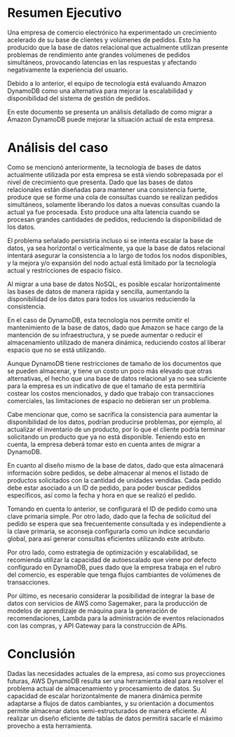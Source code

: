 # Resumen Ejecutivo

Una empresa de comercio electrónico ha experimentado un crecimiento
acelerado de su base de clientes y volúmenes de pedidos. Esto ha
producido que la base de datos relacional que actualmente utilizan
presente problemas de rendimiento ante grandes volúmenes de pedidos
simultáneos, provocando latencias en las respuestas y afectando
negativamente la experiencia del usuario.

Debido a lo anterior, el equipo de tecnología está evaluando Amazon
DynamoDB como una alternativa para mejorar la escalabilidad y
disponibilidad del sistema de gestión de pedidos.

En este documento se presenta un análisis detallado de como migrar a
Amazon DynamoDB puede mejorar la situación actual de esta empresa.

# Análisis del caso

Como se mencionó anteriormente, la tecnología de bases de datos
actualmente utilizada por esta empresa se está viendo sobrepasada por el
nivel de crecimiento que presenta. Dado que las bases de datos
relacionales están diseñadas para mantener una consistencia fuerte,
produce que se forme una cola de consultas cuando se realizan pedidos
simultáneos, solamente liberando los datos a nuevas consultas cuando la
actual ya fue procesada. Esto produce una alta latencia cuando se
procesan grandes cantidades de pedidos, reduciendo la disponibilidad de
los datos.

El problema señalado persistiría incluso si se intenta escalar la base
de datos, ya sea horizontal o verticalmente, ya que la base de datos
relacional intentará asegurar la consistencia a lo largo de todos los
nodos disponibles, y la mejora y/o expansión del nodo actual está
limitado por la tecnología actual y restricciones de espacio físico.

Al migrar a una base de datos NoSQL, es posible escalar horizontalmente
las bases de datos de manera rápida y sencilla, aumentando la
disponibilidad de los datos para todos los usuarios reduciendo la
consistencia.

En el caso de DynamoDB, esta tecnología nos permite omitir el
mantenimiento de la base de datos, dado que Amazon se hace cargo de la
mantención de su infraestructura, y se puede aumentar o reducir el
almacenamiento utilizado de manera dinámica, reduciendo costos al
liberar espacio que no se está utilizando.

Aunque DynamoDB tiene restricciones de tamaño de los documentos que se
pueden almacenar, y tiene un costo un poco más elevado que otras
alternativas, el hecho que una base de datos relacional ya no sea
suficiente para la empresa es un indicativo de que el tamaño de esta
permitiría costear los costos mencionados, y dado que trabajo con
transacciones comerciales, las limitaciones de espacio no debieran ser
un problema.

Cabe mencionar que, como se sacrifica la consistencia para aumentar la
disponibilidad de los datos, podrían producirse problemas, por ejemplo,
al actualizar el inventario de un producto, por lo que el cliente podría
terminar solicitando un producto que ya no está disponible. Teniendo
esto en cuenta, la empresa deberá tomar esto en cuenta antes de migrar a
DynamoDB.

En cuanto al diseño mismo de la base de datos, dado que esta almacenará
información sobre pedidos, se debe almacenar al menos el listado de
productos solicitados con la cantidad de unidades vendidas. Cada pedido
debe estar asociado a un ID de pedido, para poder buscar pedidos
específicos, así como la fecha y hora en que se realizó el pedido.

Tomando en cuenta lo anterior, se configurará el ID de pedido como una
clave primaria simple. Por otro lado, dado que la fecha de solicitud del
pedido se espera que sea frecuentemente consultada y es independiente a
la clave primaria, se aconseja configurarla como un índice secundario
global, para así generar consultas eficientes utilizando este atributo.

Por otro lado, como estrategia de optimización y escalabilidad, se
recomienda utilizar la capacidad de autoescalado que viene por defecto
configurado en DynamoDB, pues dado que la empresa trabaja en el rubro
del comercio, es esperable que tenga flujos cambiantes de volúmenes de
transacciones.

Por último, es necesario considerar la posibilidad de integrar la base
de datos con servicios de AWS como Sagemaker, para la producción de
modelos de aprendizaje de máquina para la generación de recomendaciones,
Lambda para la administración de eventos relacionados con las compras, y
API Gateway para la construcción de APIs.

# Conclusión

Dadas las necesidades actuales de la empresa, así como sus proyecciones
futuras, AWS DynamoDB resulta ser una herramienta ideal para resolver el
problema actual de almacenamiento y procesamiento de datos. Su capacidad
de escalar horizontalmente de manera dinámica permite adaptarse a flujos
de datos cambiantes, y su orientación a documentos permite almacenar
datos semi-estructurados de manera eficiente. Al realizar un diseño
eficiente de tablas de datos permitirá sacarle el máximo provecho a esta
herramienta.
